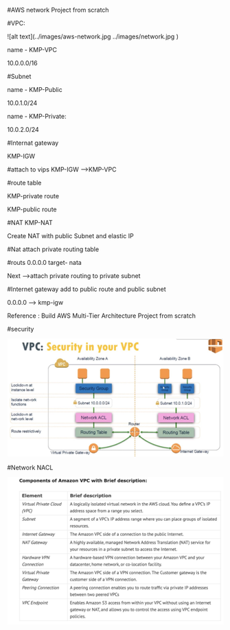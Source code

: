 #AWS network Project from scratch 

#VPC:

![alt text](../images/aws-network.jpg ../images/network.jpg )

name - KMP-VPC

10.0.0.0/16

#Subnet 

name - KMP-Public

10.0.1.0/24

name - KMP-Private:

10.0.2.0/24

#Internat gateway

KMP-IGW

#attach to vips  KMP-IGW -->KMP-VPC 

#route table

KMP-private route

KMP-public route


#NAT
KMP-NAT

Create NAT with public Subnet and elastic IP

#Nat attach private routing table

#routs
0.0.0.0  target- nata

Next
-->attach  private routing to private subnet

#Internet gateway add to public route and public subnet 

0.0.0.0 --> kmp-igw


Reference : Build AWS Multi-Tier Architecture Project from scratch

#security 

![alt text](../images/security.jpg)

#Network NACL

![alt text](../images/network.jpg)








